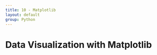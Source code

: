 ```yaml
---
title: 10 - Matplotlib
layout: default
group: Python
---
```


# Data Visualization with Matplotlib



